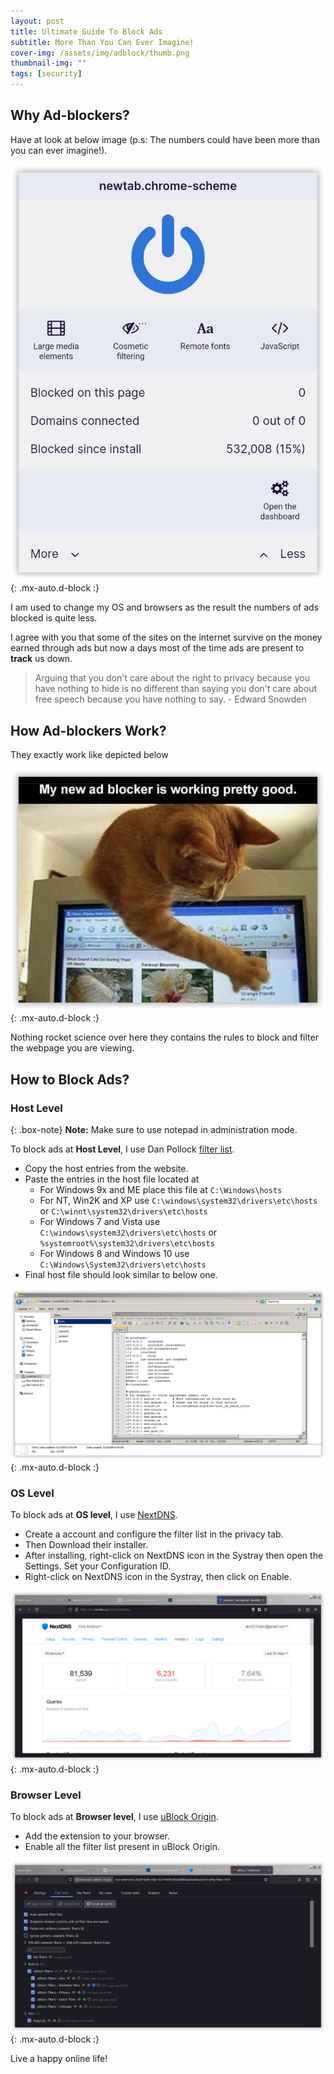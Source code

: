 ```yaml
---
layout: post
title: Ultimate Guide To Block Ads
subtitle: More Than You Can Ever Imagine!
cover-img: /assets/img/adblock/thumb.png
thumbnail-img: ""
tags: [security]
---
```


## Why Ad-blockers?

Have at look at below image (p.s: The numbers could have been more than you can ever imagine!).

![Blocked Ads](../assets/img/adblock/blocked-ads-mobile.png){: .mx-auto.d-block :}

I am used to change my OS and browsers as the result the numbers of ads blocked is quite less.

I agree with you that some of the sites on the internet survive on the money earned through ads but now a days most of the time ads are present to **track** us down.

> Arguing that you don't care about the right to privacy because you have nothing to hide is no different than saying you don't care about free speech because you have nothing to say. - Edward Snowden 

## How Ad-blockers Work?

They exactly work like depicted below

![Cat Blocker](../assets/img/adblock/cat-blocker.png){: .mx-auto.d-block :}

Nothing rocket science over here they contains the rules to block and filter the webpage you are viewing. 

## How to Block Ads?

### Host Level

{: .box-note}
**Note:** Make sure to use notepad in administration mode.  

To block ads at **Host Level**, I use Dan Pollock [filter list](http://someonewhocares.org/hosts/).

- Copy the host entries from the website.
- Paste the entries in the host file located at 
	- For Windows 9x and ME place this file at `C:\Windows\hosts`
	- For NT, Win2K and XP use `C:\windows\system32\drivers\etc\hosts` or `C:\winnt\system32\drivers\etc\hosts`
	- For Windows 7 and Vista use `C:\windows\system32\drivers\etc\hosts` or `%systemroot%\system32\drivers\etc\hosts`
	- For Windows 8 and Windows 10 use `C:\Windows\System32\drivers\etc\hosts`
- Final host file should look similar to below one.

![Host](../assets/img/adblock/host.png){: .mx-auto.d-block :}  

### OS Level 

To block ads at **OS level**, I use [NextDNS](https://nextdns.io/).

- Create a account and configure the filter list in the privacy tab.
- Then Download their installer.
- After installing, right-click on NextDNS icon in the Systray then open the Settings. Set your Configuration ID.
- Right-click on NextDNS icon in the Systray, then click on Enable.

![NextDNS Dashboard](../assets/img/adblock/nextdns-dashboard.png){: .mx-auto.d-block :}  

### Browser Level 

To block ads at **Browser level**, I use [uBlock Origin](https://ublockorigin.com/).

- Add the extension to your browser.
- Enable all the filter list present in uBlock Origin.

![uBlock Dashboard](../assets/img/adblock/ublock-dashboard.png){: .mx-auto.d-block :}

Live a happy online life!